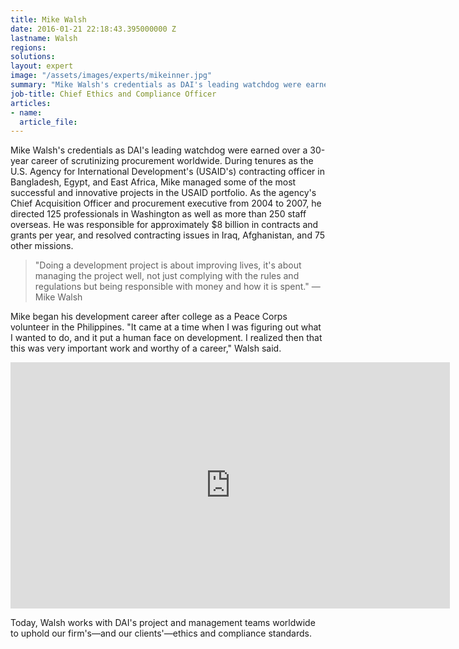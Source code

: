 ```yaml
---
title: Mike Walsh
date: 2016-01-21 22:18:43.395000000 Z
lastname: Walsh
regions:
solutions:
layout: expert
image: "/assets/images/experts/mikeinner.jpg"
summary: "Mike Walsh's credentials as DAI's leading watchdog were earned over a 30-year career of scrutinizing procurement worldwide. During tenures as the U.S. Agency for International Development's (USAID's) contracting officer in Bangladesh, Egypt, and East Africa, Mike managed some of the most successful and innovative projects in the USAID portfolio."
job-title: Chief Ethics and Compliance Officer
articles:
- name:
  article_file:
---
```

Mike Walsh's credentials as DAI's leading watchdog were earned over a 30-year career of scrutinizing procurement worldwide. During tenures as the U.S. Agency for International Development's (USAID's) contracting officer in Bangladesh, Egypt, and East Africa, Mike managed some of the most successful and innovative projects in the USAID portfolio. As the agency's Chief Acquisition Officer and procurement executive from 2004 to 2007, he directed 125 professionals in Washington as well as more than 250 staff overseas. He was responsible for approximately $8 billion in contracts and grants per year, and resolved contracting issues in Iraq, Afghanistan, and 75 other missions.

> "Doing a development project is about improving lives, it's about managing the project well, not just complying with the rules and regulations but being responsible with money and how it is spent." — Mike Walsh

Mike began his development career after college as a Peace Corps volunteer in the Philippines. "It came at a time when I was figuring out what I wanted to do, and it put a human face on development. I realized then that this was very important work and worthy of a career," Walsh said.

<iframe allowfullscreen="" frameborder="0" height="394" mozallowfullscreen="" src="http://player.vimeo.com/video/35507889?title=0&amp;byline=0&amp;portrait=0" webkitallowfullscreen="" width="703"></iframe>

Today, Walsh works with DAI's project and management teams worldwide to uphold our firm's—and our clients'—ethics and compliance standards.
